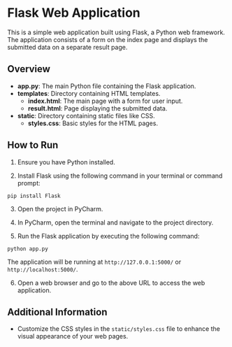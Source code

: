 # Flask Web Application

This is a simple web application built using Flask, a Python web framework. The application consists of a form on the index page and displays the submitted data on a separate result page.

## Overview

- **app.py**: The main Python file containing the Flask application.
- **templates**: Directory containing HTML templates.
  - **index.html**: The main page with a form for user input.
  - **result.html**: Page displaying the submitted data.
- **static**: Directory containing static files like CSS.
  - **styles.css**: Basic styles for the HTML pages.

## How to Run

1. Ensure you have Python installed.

2. Install Flask using the following command in your terminal or command prompt:

``pip install Flask``

3. Open the project in PyCharm.

4. In PyCharm, open the terminal and navigate to the project directory.

5. Run the Flask application by executing the following command:

``python app.py``

The application will be running at `http://127.0.0.1:5000/` or `http://localhost:5000/`.

6. Open a web browser and go to the above URL to access the web application.

## Additional Information

- Customize the CSS styles in the `static/styles.css` file to enhance the visual appearance of your web pages.




